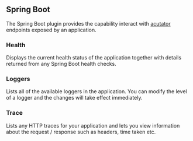 ## Spring Boot

The Spring Boot plugin provides the capability interact with [acutator](https://docs.spring.io/spring-boot/docs/current/reference/html/production-ready-endpoints.html) endpoints exposed by an application.

### Health

Displays the current health status of the application together with details returned from any Spring Boot health checks.

### Loggers

Lists all of the available loggers in the application. You can modify the level of a logger and the changes will take effect immediately.

### Trace

Lists any HTTP traces for your application and lets you view information about the request / response such as headers, time taken etc.
